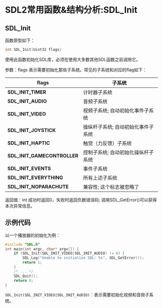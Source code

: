 # SDL2常用函数&结构分析:SDL_Init

## SDL_Init

函数原型如下：

```c
int SDL_Init(Uint32 flags)
```

使用此函数初始化SDL库，必须在使用大多数其他SDL函数之前调用它。

参数：flags 表示需要初始化那些子系统。常见的子系统和对应的flag如下：

| flags                       | 子系统                             |
| --------------------------- | ---------------------------------- |
| **SDL_INIT_TIMER**          | 计时器子系统                       |
| **SDL_INIT_AUDIO**          | 音频子系统                         |
| **SDL_INIT_VIDEO**          | 视频子系统; 自动初始化事件子系统   |
| **SDL_INIT_JOYSTICK**       | 操纵杆子系统; 自动初始化事件子系统 |
| **SDL_INIT_HAPTIC**         | 触觉（力反馈）子系统               |
| **SDL_INIT_GAMECONTROLLER** | 控制子系统; 自动初始化操纵杆子系统 |
| **SDL_INIT_EVENTS**         | 事件子系统                         |
| **SDL_INIT_EVERYTHING**     | 所有上述子系统                     |
| **SDL_INIT_NOPARACHUTE**    | 兼容性; 这个标志被忽略了           |

返回值：int 成功时返回0，失败时返回负数错误码; 调用SDL_GetError()可以获得本次异常信息。

## 示例代码

以一个播放器的初始化为例：

```c
#include "SDL.h"
int main(int argc, char* argv[]) {
    if (SDL_Init(SDL_INIT_VIDEO|SDL_INIT_AUDIO) != 0) {
        SDL_Log("Unable to initialize SDL: %s", SDL_GetError());
        return 1;
    }
    /* ... */
    SDL_Quit();
    return 0;
}
```

`SDL_Init(SDL_INIT_VIDEO|SDL_INIT_AUDIO)`：表示需要初始化视频和音频子系统。